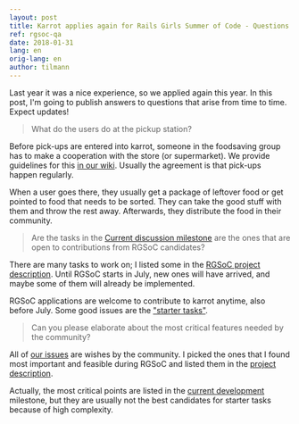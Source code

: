 ```yaml
---
layout: post
title: Karrot applies again for Rails Girls Summer of Code - Questions and Answers
ref: rgsoc-qa
date: 2018-01-31
lang: en
orig-lang: en
author: tilmann
---
```


Last year it was a nice experience, so we applied again this year. In this post, I'm going to publish answers to questions that arise from time to time. Expect updates!

<!--more-->

> What do the users do at the pickup station?

Before pick-ups are entered into karrot, someone in the foodsaving group has to make a cooperation with the store (or supermarket). We provide guidelines for this [in our wiki](https://yunity.atlassian.net/wiki/spaces/FSINT/pages/46203075/How+to+build+and+maintain+cooperations+with+stores). Usually the agreement is that pick-ups happen regularly.

When a user goes there, they usually get a package of leftover food or get pointed to food that needs to be sorted. They can take the good stuff with them and throw the rest away. Afterwards, they distribute the food in their community.

> Are the tasks in the [Current discussion milestone](https://github.com/yunity/karrot-frontend/milestone/9) are the ones that are open to contributions from RGSoC candidates?

There are many tasks to work on; I listed some in the [RGSoC project description](https://teams.railsgirlssummerofcode.org/projects/207-karrot-foodsaving-worldwide). Until RGSoC starts in July, new ones will have arrived, and maybe some of them will already be implemented.

RGSoC applications are welcome to contribute to karrot anytime, also before July. Some good issues are the ["starter tasks"](https://github.com/yunity/karrot-frontend/issues?q=is%3Aopen+is%3Aissue+label%3Astarter-task).

> Can you please elaborate about the most critical features needed by the community?

All of [our issues](https://github.com/yunity/karrot-frontend/issues) are wishes by the community. I picked the ones that I found most important and feasible during RGSoC and listed them in the [project description](https://teams.railsgirlssummerofcode.org/projects/207-karrot-foodsaving-worldwide).

Actually, the most critical points are listed in the [current development](https://github.com/yunity/karrot-frontend/milestone/13) milestone, but they are usually not the best candidates for starter tasks because of high complexity.